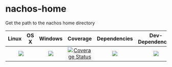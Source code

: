 # nachos-home
Get the path to the nachos home directory

<table>
  <thead>
    <tr>
      <th>Linux</th>
      <th>OS X</th>
      <th>Windows</th>
      <th>Coverage</th>
      <th>Dependencies</th>
      <th>Dev-Dependencies</th>
    </tr>
  </thead>
  <tbody>
    <tr>
      <td colspan="2" align="center">
        <a href="https://travis-ci.org/nachos/nachos-home"><img src="https://travis-ci.org/nachos/nachos-home.svg"></a>
      </td>
      <td align="center">
        <a href="https://ci.appveyor.com/project/nachos/nachos-home"><img src="https://ci.appveyor.com/api/projects/status/null?svg=true"></a>
      </td>
      <td align="center">
        <a href="https://coveralls.io/r/nachos/nachos-home"><img src="https://coveralls.io/repos/nachos/nachos-home/badge.svg" alt="Coverage Status"></a>
      </td>
      <td align="center">
        <a href="https://david-dm.org/nachos/nachos-home"><img src="https://david-dm.org/nachos/nachos-home.svg"></a>
      </td>
      <td align="center">
        <a href="https://david-dm.org/nachos/nachos-home#info=devDependencies"><img src="https://david-dm.org/nachos/nachos-home/dev-status.svg"/></a>
      </td>
    </tr>
  </tbody>
</table>
